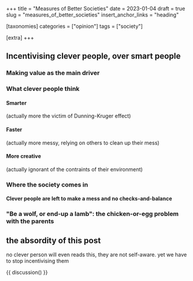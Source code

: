 +++
title = "Measures of Better Societies"
date = 2023-01-04
draft = true
slug = "measures_of_better_societies"
insert_anchor_links = "heading"

[taxonomies]
categories = ["opinion"]
tags = ["society"]

[extra]
+++

## Incentivising clever people, over smart people

### Making value as the main driver

### What clever people think

#### Smarter
(actually more the victim of Dunning-Kruger effect)

#### Faster
(actually more messy, relying on others to clean up their mess)

#### More creative
(actually ignorant of the contraints of their environment)

### Where the society comes in

#### Clever people are left to make a mess and no checks-and-balance

### "Be a wolf, or end-up a lamb": the chicken-or-egg problem with the parents 

## the absordity of this post

no clever person will even reads this, they are not self-aware.
yet we have to stop incentivising them


{{ discussion() }}